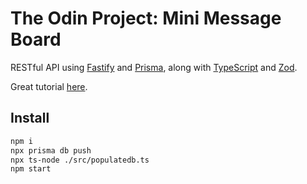 # The Odin Project: Mini Message Board

RESTful API using [Fastify](https://www.fastify.io/) and [Prisma](https://www.prisma.io/),
along with [TypeScript](https://www.typescriptlang.org/) and [Zod](https://zod.dev/).

Great tutorial [here](https://www.youtube.com/watch?v=LMoMHP44-xM).

## Install

```bash
npm i
npx prisma db push
npx ts-node ./src/populatedb.ts
npm start
```
